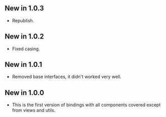 ## New in 1.0.3
* Republish.

## New in 1.0.2
* Fixed casing.

## New in 1.0.1
* Removed base interfaces, it didn't worked very well.

## New in 1.0.0
* This is the first version of bindings with all components covered except from views and utils.